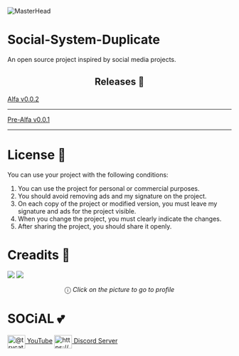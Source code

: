 ![MasterHead](https://github.com/user-attachments/assets/ca45ac5f-856c-4863-a23e-7b2b986eb19c)
# Social-System-Duplicate
An open source project inspired by social media projects.

<h2 align="center">Releases 🔻</h2>
<a href="#" align="center"><p align="left">Alfa v0.0.2</p></a>
<hr>
<a href="#" align="center"><p align="left">Pre-Alfa v0.0.1</p></a>
<hr>

# License 📕
You can use your project with the following conditions:
1. You can use the project for personal or commercial purposes.
2. You should avoid removing ads and my signature on the project.
3. On each copy of the project or modified version, you must leave my signature and ads for the project visible.
4. When you change the project, you must clearly indicate the changes.
5. After sharing the project, you should share it openly.

# Creadits 📌
[![](https://github.com/user-attachments/assets/fd93ec52-5267-4ada-8e4c-e745fe444a40)](https://github.com/p0unter)
[![](https://github.com/user-attachments/assets/cdde5419-84cf-4562-9607-0a5ca5609412)](https://github.com/Mal1koRe1ss)
<p align="center">ⓘ<i> Click on the picture to go to profile</i></p>


# SOCiAL 💕
<p align="left">
<a href="https://www.youtube.com/@trycatch00" target="blank"><img align="center" src="https://raw.githubusercontent.com/rahuldkjain/github-profile-readme-generator/master/src/images/icons/Social/youtube.svg" alt="@trycatch00" height="30" width="40" /> YouTube</a>
<a href="https://discord.com/invite/kuwTqvhGcM" target="blank"><img align="center" src="https://raw.githubusercontent.com/rahuldkjain/github-profile-readme-generator/master/src/images/icons/Social/discord.svg" alt="https://discordapp.com/users/652861592622333979" height="30" width="40" /> Discord Server</a>
</p>
